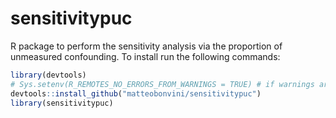 # sensitivitypuc
R package to perform the sensitivity analysis via the proportion of unmeasured confounding. To install run the following commands: <br />

```R
library(devtools) 
# Sys.setenv(R_REMOTES_NO_ERRORS_FROM_WARNINGS = TRUE) # if warnings are causing erros and they are not important one may use this
devtools::install_github("matteobonvini/sensitivitypuc") 
library(sensitivitypuc)
```
